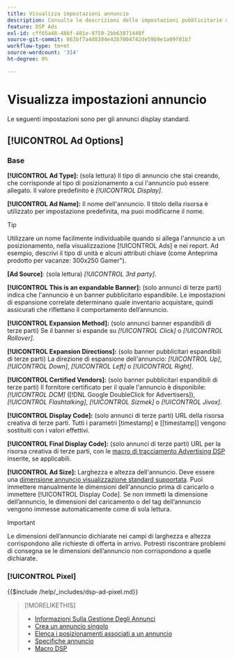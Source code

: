 ```yaml
---
title: Visualizza impostazioni annuncio
description: Consulta le descrizioni delle impostazioni pubblicitarie disponibili per gli annunci display.
feature: DSP Ads
exl-id: cff65a48-486f-401e-9759-2bb63871448f
source-git-commit: 863bf7a4d8304e42b7004742de59b9e1a09f81b7
workflow-type: tm+mt
source-wordcount: '314'
ht-degree: 0%

---
```


# Visualizza impostazioni annuncio

Le seguenti impostazioni sono per gli annunci display standard.

## [!UICONTROL Ad Options]

### Base

**[!UICONTROL Ad Type]:** (sola lettura) Il tipo di annuncio che stai creando, che corrisponde al tipo di posizionamento a cui l&#39;annuncio può essere allegato. Il valore predefinito è *[!UICONTROL Display]*.

**[!UICONTROL Ad Name]:** Il nome dell&#39;annuncio. Il titolo della risorsa è utilizzato per impostazione predefinita, ma puoi modificarne il nome.

>[!TIP]
>
> Utilizzare un nome facilmente individuabile quando si allega l&#39;annuncio a un posizionamento, nella visualizzazione [!UICONTROL Ads] e nei report. Ad esempio, descrivi il tipo di unità e alcuni attributi chiave (come Anteprima prodotto per vacanze: 300x250 Gamer&quot;).

**\[Ad Source\]**: (sola lettura) *[!UICONTROL 3rd party]*.

**[!UICONTROL This is an expandable Banner]:** (solo annunci di terze parti) indica che l&#39;annuncio è un banner pubblicitario espandibile. Le impostazioni di espansione correlate determinano quale inventario acquistare, quindi assicurati che riflettano il comportamento dell’annuncio.

**[!UICONTROL Expansion Method]:** (solo annunci banner espandibili di terze parti) Se il banner si espande su *[!UICONTROL Click]* o *[!UICONTROL Rollover]*.

**[!UICONTROL Expansion Directions]:** (solo banner pubblicitari espandibili di terze parti) La direzione di espansione dell&#39;annuncio: *[!UICONTROL Up]*, *[!UICONTROL Down]*, *[!UICONTROL Left]* o *[!UICONTROL Right]*.

**[!UICONTROL Certified Vendors]:** (solo banner pubblicitari espandibili di terze parti) Il fornitore certificato per il quale l&#39;annuncio è disponibile: *[!UICONTROL DCM]* ([!DNL Google DoubleClick for Advertisers]), *[!UICONTROL Flashtalking]*, *[!UICONTROL Sizmek]* o *[!UICONTROL Jivox]*.

**[!UICONTROL Display Code]:** (solo annunci di terze parti) URL della risorsa creativa di terze parti. Tutti i parametri [timestamp] e [[timestamp]] vengono sostituiti con i valori effettivi.

**[!UICONTROL Final Display Code]:** (solo annunci di terze parti) URL per la risorsa creativa di terze parti, con le [macro di tracciamento Advertising DSP](/help/dsp/campaign-management/macros.md) inserite, se applicabili.

**[!UICONTROL Ad Size]:** Larghezza e altezza dell&#39;annuncio. Deve essere una [dimensione annuncio visualizzazione standard supportata](ad-specs.md). Puoi immettere manualmente le dimensioni dell&#39;annuncio prima di caricarlo o immettere [!UICONTROL Display Code]. Se non immetti la dimensione dell’annuncio, le dimensioni del caricamento o del tag dell’annuncio vengono immesse automaticamente come di sola lettura.

>[!IMPORTANT]
>
> Le dimensioni dell’annuncio dichiarate nei campi di larghezza e altezza corrispondono alle richieste di offerta in arrivo. Potresti riscontrare problemi di consegna se le dimensioni dell’annuncio non corrispondono a quelle dichiarate.

### [!UICONTROL Pixel]

<!-- **[!UICONTROL Pixel]:** -->

{{$include /help/_includes/dsp-ad-pixel.md}}

>[!MORELIKETHIS]
>
>* [Informazioni Sulla Gestione Degli Annunci](ad-about.md)
>* [Crea un annuncio singolo](ad-create.md)
>* [Elenca i posizionamenti associati a un annuncio](ad-list-placements.md)
>* [Specifiche annuncio](ad-specs.md)
>* [Macro DSP](/help/dsp/campaign-management/macros.md)
